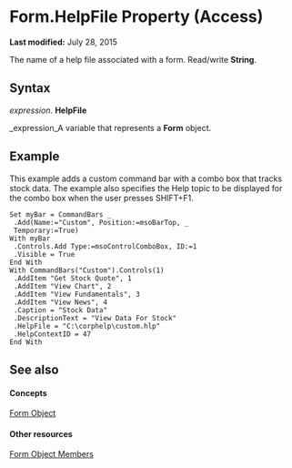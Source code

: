 
# Form.HelpFile Property (Access)

 **Last modified:** July 28, 2015

The name of a help file associated with a form. Read/write  **String**.

## Syntax

 _expression_. **HelpFile**

 _expression_A variable that represents a  **Form** object.


## Example

This example adds a custom command bar with a combo box that tracks stock data. The example also specifies the Help topic to be displayed for the combo box when the user presses SHIFT+F1.


```
Set myBar = CommandBars _ 
 .Add(Name:="Custom", Position:=msoBarTop, _ 
 Temporary:=True) 
With myBar 
 .Controls.Add Type:=msoControlComboBox, ID:=1 
 .Visible = True 
End With 
With CommandBars("Custom").Controls(1) 
 .AddItem "Get Stock Quote", 1 
 .AddItem "View Chart", 2 
 .AddItem "View Fundamentals", 3 
 .AddItem "View News", 4 
 .Caption = "Stock Data" 
 .DescriptionText = "View Data For Stock" 
 .HelpFile = "C:\corphelp\custom.hlp" 
 .HelpContextID = 47 
End With
```


## See also


#### Concepts


 [Form Object](72ef9219-142b-b690-b696-3eba9a5d4522.md)
#### Other resources


 [Form Object Members](e1976b58-28ca-8f76-cdf3-6732cb06ce6c.md)
